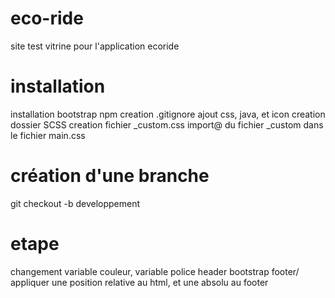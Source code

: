 # eco-ride
site test vitrine pour l'application ecoride

# installation
installation bootstrap npm
creation .gitignore
ajout css, java, et icon
creation dossier SCSS
creation fichier _custom.css
import@ du fichier _custom dans le fichier main.css 

# création d'une branche
git checkout -b developpement

# etape
changement variable couleur, variable police
header bootstrap
footer/ appliquer une position relative au html, et une absolu au footer